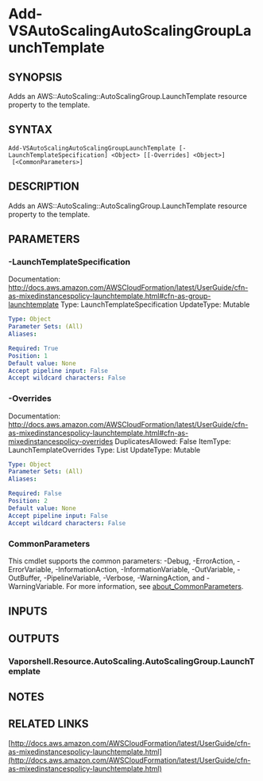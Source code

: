 # Add-VSAutoScalingAutoScalingGroupLaunchTemplate

## SYNOPSIS
Adds an AWS::AutoScaling::AutoScalingGroup.LaunchTemplate resource property to the template.

## SYNTAX

```
Add-VSAutoScalingAutoScalingGroupLaunchTemplate [-LaunchTemplateSpecification] <Object> [[-Overrides] <Object>]
 [<CommonParameters>]
```

## DESCRIPTION
Adds an AWS::AutoScaling::AutoScalingGroup.LaunchTemplate resource property to the template.

## PARAMETERS

### -LaunchTemplateSpecification
Documentation: http://docs.aws.amazon.com/AWSCloudFormation/latest/UserGuide/cfn-as-mixedinstancespolicy-launchtemplate.html#cfn-as-group-launchtemplate
Type: LaunchTemplateSpecification
UpdateType: Mutable

```yaml
Type: Object
Parameter Sets: (All)
Aliases:

Required: True
Position: 1
Default value: None
Accept pipeline input: False
Accept wildcard characters: False
```

### -Overrides
Documentation: http://docs.aws.amazon.com/AWSCloudFormation/latest/UserGuide/cfn-as-mixedinstancespolicy-launchtemplate.html#cfn-as-mixedinstancespolicy-overrides
DuplicatesAllowed: False
ItemType: LaunchTemplateOverrides
Type: List
UpdateType: Mutable

```yaml
Type: Object
Parameter Sets: (All)
Aliases:

Required: False
Position: 2
Default value: None
Accept pipeline input: False
Accept wildcard characters: False
```

### CommonParameters
This cmdlet supports the common parameters: -Debug, -ErrorAction, -ErrorVariable, -InformationAction, -InformationVariable, -OutVariable, -OutBuffer, -PipelineVariable, -Verbose, -WarningAction, and -WarningVariable. For more information, see [about_CommonParameters](http://go.microsoft.com/fwlink/?LinkID=113216).

## INPUTS

## OUTPUTS

### Vaporshell.Resource.AutoScaling.AutoScalingGroup.LaunchTemplate
## NOTES

## RELATED LINKS

[http://docs.aws.amazon.com/AWSCloudFormation/latest/UserGuide/cfn-as-mixedinstancespolicy-launchtemplate.html](http://docs.aws.amazon.com/AWSCloudFormation/latest/UserGuide/cfn-as-mixedinstancespolicy-launchtemplate.html)

